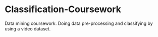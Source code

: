 # Classification-Coursework
Data mining coursework. Doing data pre-processing and classifying by using a video dataset.
